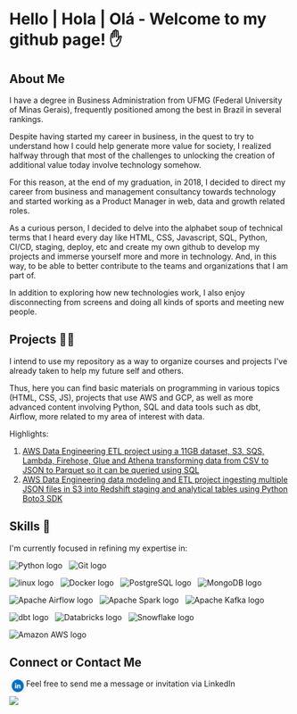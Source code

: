 ﻿# Hello | Hola | Olá - Welcome to my github page! ✋

## About Me 
I have a degree in Business Administration from UFMG (Federal University of Minas Gerais), frequently positioned among the best in Brazil in several rankings. 

Despite having started my career in business, in the quest to try to understand how I could help generate more value for society, I realized halfway through that most of the challenges to unlocking the creation of additional value today involve technology somehow.

For this reason, at the end of my graduation, in 2018, I decided to direct my career from business and management consultancy towards technology and started working as a Product Manager in web, data and growth related roles. 

As a curious person, I decided to delve into the alphabet soup of technical terms that I heard every day like HTML, CSS, Javascript, SQL, Python, CI/CD, staging, deploy, etc and create my own github to develop my projects and immerse yourself more and more in technology. And, in this way, to be able to better contribute to the teams and organizations that I am part of.

In addition to exploring how new technologies work, I also enjoy disconnecting from screens and doing all kinds of sports and meeting new people.


## Projects 👨‍💻
I intend to use my repository as a way to organize courses and projects I've already taken to help my future self and others.

Thus, here you can find basic materials on programming in various topics (HTML, CSS, JS), projects that use AWS and GCP, as well as more advanced content involving Python, SQL and data tools such as dbt, Airflow, more related to my area of interest with data.

Highlights:
1. [AWS Data Engineering ETL project using a 11GB dataset, S3, SQS, Lambda, Firehose, Glue and Athena transforming data from CSV to JSON to Parquet so it can be queried using SQL](https://github.com/mcanabrava/data-engineering-aws-mba-fiap)
2. [AWS Data Engineering data modeling and ETL project ingesting multiple JSON files in S3 into Redshift staging and analytical tables using Python Boto3 SDK](https://github.com/mcanabrava/udacity-aws-data-engineering-nanodegree/tree/main/2.%20Cloud%20Data%20Warehouses)

## Skills 🔎
I'm currently focused in refining my expertise in: 

<img src="https://img.shields.io/badge/Python-282C34?logo=python" alt="Python logo" title="Python" height="25" /> &nbsp;
<img src="https://img.shields.io/badge/Git-282C34?logo=git" alt="Git logo" title="Git" height="25" /> &nbsp;

<img src="https://img.shields.io/badge/linux-282C34?logo=linux" alt="linux logo" title="linux" height="25" /> &nbsp;
<img src="https://img.shields.io/badge/Docker-282C34?logo=docker" alt="Docker logo" title="Docker" height="25" /> &nbsp;
<img src="https://img.shields.io/badge/SQL-282C34?logo=PostgreSQL" alt="PostgreSQL logo" title="PostgreSQL" height="25" /> &nbsp;
<img src="https://img.shields.io/badge/NoSQL-282C34?logo=MongoDB" alt="MongoDB logo" title="MongoDB" height="25" /> &nbsp;

<img src="https://img.shields.io/badge/Apache Airflow-282C34?logo=Apache Airflow&logoColor=F7DF1E" alt="Apache Airflow logo" title="Apache Airflow" height="25" /> &nbsp;
<img src="https://img.shields.io/badge/Apache Spark-282C34?logo=Apache Spark&logoColor=fc4e03" alt="Apache Spark logo" title="Apache Spark" height="25" /> &nbsp;
<img src="https://img.shields.io/badge/Kafka-282C34?logo=Apache Kafka&logoColor=050005" alt="Apache Kafka logo" title="Apache Kafka" height="25" /> &nbsp;

<img src="https://img.shields.io/badge/dbt-282C34?logo=dbt" alt="dbt logo" title="dbt logo" height="25" /> &nbsp;
<img src="https://img.shields.io/badge/Databricks-282C34?logo=Databricks" alt="Databricks logo" title="Databricks" height="25" /> &nbsp;
<img src="https://img.shields.io/badge/Snowflake-282C34?logo=Snowflake" alt="Snowflake logo" title="Snowflake logo" height="25" /> &nbsp;

<img src="https://img.shields.io/badge/AWS-282C34?logo=Amazon AWS&logoColor=fc4e03" alt="Amazon AWS logo" title="Amazon AWS" height="25" /> &nbsp;



## Connect or Contact Me
Feel free to send me a message or invitation via LinkedIn <a href="https://www.linkedin.com/in/marcelo-canabrava-de-andrade-959165b2/">
    <img align="left" alt="Marcelo's LinkedIn" width="30px" src="https://raw.githubusercontent.com/PHTF92/PHTF92/master/images/linkedIn.png" />
  </a>

![](https://komarev.com/ghpvc/?username=mcanabrava&color=green)
